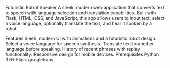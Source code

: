 Futuristic Robot Speaker
A sleek, modern web application that converts text to speech with language selection and translation capabilities. Built with Flask, HTML, CSS, and JavaScript, this app allows users to input text, select a voice language, optionally translate the text, and hear it spoken by a robot.

Features
Sleek, modern UI with animations and a futuristic robot design.
Select a voice language for speech synthesis.
Translate text to another language before speaking.
History of recent phrases with replay functionality.
Responsive design for mobile devices.
Prerequisites
Python 3.6+
Flask
googletrans